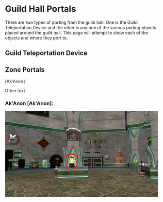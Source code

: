 # Guild Hall Portals

There are two types of porting from the guild hall.  One is the Guild
Teleportation Device and the other is any one of the various porting
objects placed around the guild hall. This page will attempt to show
each of the objects and where they port to.

## Guild Teleportation Device

## Zone Portals

[Ak'Anon]

Other text

### Ak'Anon [Ak'Anon]:

![Ak'Anon Bubble Lamp - Ak'Anon](AkAnon1.jpg)

